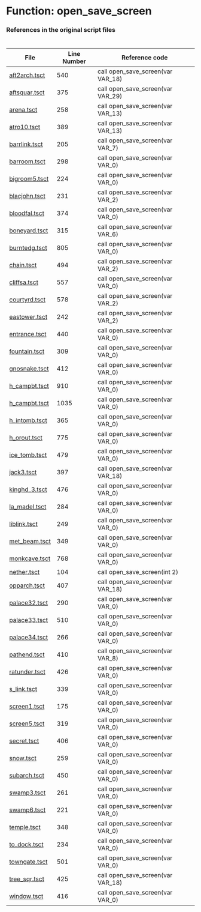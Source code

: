 # Function: open_save_screen
### References in the original script files

#

| File | Line Number | Reference code |
| --- | --- | --- |
| [aft2arch.tsct](../../../out/aft2arch.tsct#L540) | 540 | call open_save_screen(var VAR_18) |
| [aftsquar.tsct](../../../out/aftsquar.tsct#L375) | 375 | call open_save_screen(var VAR_29) |
| [arena.tsct](../../../out/arena.tsct#L258) | 258 | call open_save_screen(var VAR_13) |
| [atro10.tsct](../../../out/atro10.tsct#L389) | 389 | call open_save_screen(var VAR_13) |
| [barrlink.tsct](../../../out/barrlink.tsct#L205) | 205 | call open_save_screen(var VAR_7) |
| [barroom.tsct](../../../out/barroom.tsct#L298) | 298 | call open_save_screen(var VAR_0) |
| [bigroom5.tsct](../../../out/bigroom5.tsct#L224) | 224 | call open_save_screen(var VAR_0) |
| [blacjohn.tsct](../../../out/blacjohn.tsct#L231) | 231 | call open_save_screen(var VAR_2) |
| [bloodfal.tsct](../../../out/bloodfal.tsct#L374) | 374 | call open_save_screen(var VAR_0) |
| [boneyard.tsct](../../../out/boneyard.tsct#L315) | 315 | call open_save_screen(var VAR_6) |
| [burntedg.tsct](../../../out/burntedg.tsct#L805) | 805 | call open_save_screen(var VAR_0) |
| [chain.tsct](../../../out/chain.tsct#L494) | 494 | call open_save_screen(var VAR_2) |
| [cliffsa.tsct](../../../out/cliffsa.tsct#L557) | 557 | call open_save_screen(var VAR_0) |
| [courtyrd.tsct](../../../out/courtyrd.tsct#L578) | 578 | call open_save_screen(var VAR_2) |
| [eastower.tsct](../../../out/eastower.tsct#L242) | 242 | call open_save_screen(var VAR_2) |
| [entrance.tsct](../../../out/entrance.tsct#L440) | 440 | call open_save_screen(var VAR_0) |
| [fountain.tsct](../../../out/fountain.tsct#L309) | 309 | call open_save_screen(var VAR_0) |
| [gnosnake.tsct](../../../out/gnosnake.tsct#L412) | 412 | call open_save_screen(var VAR_0) |
| [h_campbt.tsct](../../../out/h_campbt.tsct#L910) | 910 | call open_save_screen(var VAR_0) |
| [h_campbt.tsct](../../../out/h_campbt.tsct#L1035) | 1035 | call open_save_screen(var VAR_0) |
| [h_intomb.tsct](../../../out/h_intomb.tsct#L365) | 365 | call open_save_screen(var VAR_0) |
| [h_orout.tsct](../../../out/h_orout.tsct#L775) | 775 | call open_save_screen(var VAR_0) |
| [ice_tomb.tsct](../../../out/ice_tomb.tsct#L479) | 479 | call open_save_screen(var VAR_0) |
| [jack3.tsct](../../../out/jack3.tsct#L397) | 397 | call open_save_screen(var VAR_18) |
| [kinghd_3.tsct](../../../out/kinghd_3.tsct#L476) | 476 | call open_save_screen(var VAR_0) |
| [la_madel.tsct](../../../out/la_madel.tsct#L284) | 284 | call open_save_screen(var VAR_0) |
| [liblink.tsct](../../../out/liblink.tsct#L249) | 249 | call open_save_screen(var VAR_0) |
| [met_beam.tsct](../../../out/met_beam.tsct#L349) | 349 | call open_save_screen(var VAR_0) |
| [monkcave.tsct](../../../out/monkcave.tsct#L768) | 768 | call open_save_screen(var VAR_0) |
| [nether.tsct](../../../out/nether.tsct#L104) | 104 | call open_save_screen(int 2) |
| [opparch.tsct](../../../out/opparch.tsct#L407) | 407 | call open_save_screen(var VAR_18) |
| [palace32.tsct](../../../out/palace32.tsct#L290) | 290 | call open_save_screen(var VAR_0) |
| [palace33.tsct](../../../out/palace33.tsct#L510) | 510 | call open_save_screen(var VAR_0) |
| [palace34.tsct](../../../out/palace34.tsct#L266) | 266 | call open_save_screen(var VAR_0) |
| [pathend.tsct](../../../out/pathend.tsct#L410) | 410 | call open_save_screen(var VAR_8) |
| [ratunder.tsct](../../../out/ratunder.tsct#L426) | 426 | call open_save_screen(var VAR_0) |
| [s_link.tsct](../../../out/s_link.tsct#L339) | 339 | call open_save_screen(var VAR_0) |
| [screen1.tsct](../../../out/screen1.tsct#L175) | 175 | call open_save_screen(var VAR_0) |
| [screen5.tsct](../../../out/screen5.tsct#L319) | 319 | call open_save_screen(var VAR_0) |
| [secret.tsct](../../../out/secret.tsct#L406) | 406 | call open_save_screen(var VAR_0) |
| [snow.tsct](../../../out/snow.tsct#L259) | 259 | call open_save_screen(var VAR_0) |
| [subarch.tsct](../../../out/subarch.tsct#L450) | 450 | call open_save_screen(var VAR_0) |
| [swamp3.tsct](../../../out/swamp3.tsct#L261) | 261 | call open_save_screen(var VAR_0) |
| [swamp6.tsct](../../../out/swamp6.tsct#L221) | 221 | call open_save_screen(var VAR_0) |
| [temple.tsct](../../../out/temple.tsct#L348) | 348 | call open_save_screen(var VAR_0) |
| [to_dock.tsct](../../../out/to_dock.tsct#L234) | 234 | call open_save_screen(var VAR_0) |
| [towngate.tsct](../../../out/towngate.tsct#L501) | 501 | call open_save_screen(var VAR_0) |
| [tree_sqr.tsct](../../../out/tree_sqr.tsct#L425) | 425 | call open_save_screen(var VAR_18) |
| [window.tsct](../../../out/window.tsct#L416) | 416 | call open_save_screen(var VAR_0) |
